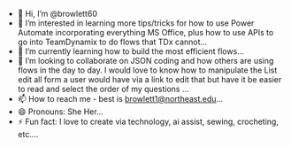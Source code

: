 - 👋 Hi, I’m @browlett60
- 👀 I’m interested in learning more tips/tricks for how to use Power Automate incorporating everything MS Office, plus how to use APIs to go into TeamDynamix to do flows that TDx cannot...
- 🌱 I’m currently learning how to build the most efficient flows...
- 💞️ I’m looking to collaborate on JSON coding and how others are using flows in the day to day.  I would love to know how to manipulate the List edit all form a user would have via a link to edit that but have it be easier to read and select the order of my questions ...
- 📫 How to reach me - best is browlett1@northeast.edu...
- 😄 Pronouns: She Her...
- ⚡ Fun fact: I love to create via technology, ai assist, sewing, crocheting, etc....

<!---
browlett60/browlett60 is a ✨ special ✨ repository because its `README.md` (this file) appears on your GitHub profile.
You can click the Preview link to take a look at your changes.
--->

